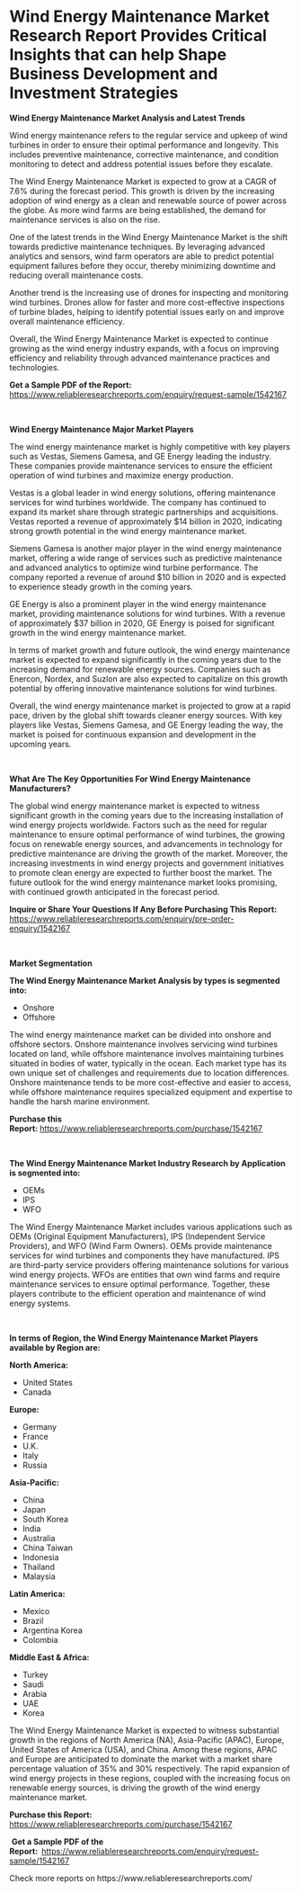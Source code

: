 <p><h1>Wind Energy Maintenance Market Research Report Provides Critical Insights that can help Shape Business Development and Investment Strategies</h1></p><p><strong>Wind Energy Maintenance Market Analysis and Latest Trends</strong></p>
<p><p>Wind energy maintenance refers to the regular service and upkeep of wind turbines in order to ensure their optimal performance and longevity. This includes preventive maintenance, corrective maintenance, and condition monitoring to detect and address potential issues before they escalate.</p><p>The Wind Energy Maintenance Market is expected to grow at a CAGR of 7.6% during the forecast period. This growth is driven by the increasing adoption of wind energy as a clean and renewable source of power across the globe. As more wind farms are being established, the demand for maintenance services is also on the rise.</p><p>One of the latest trends in the Wind Energy Maintenance Market is the shift towards predictive maintenance techniques. By leveraging advanced analytics and sensors, wind farm operators are able to predict potential equipment failures before they occur, thereby minimizing downtime and reducing overall maintenance costs.</p><p>Another trend is the increasing use of drones for inspecting and monitoring wind turbines. Drones allow for faster and more cost-effective inspections of turbine blades, helping to identify potential issues early on and improve overall maintenance efficiency.</p><p>Overall, the Wind Energy Maintenance Market is expected to continue growing as the wind energy industry expands, with a focus on improving efficiency and reliability through advanced maintenance practices and technologies.</p></p>
<p><strong>Get a Sample PDF of the Report:&nbsp;</strong> <a href="https://www.reliableresearchreports.com/enquiry/request-sample/1542167">https://www.reliableresearchreports.com/enquiry/request-sample/1542167</a></p>
<p>&nbsp;</p>
<p><strong>Wind Energy Maintenance Major Market Players</strong></p>
<p><p>The wind energy maintenance market is highly competitive with key players such as Vestas, Siemens Gamesa, and GE Energy leading the industry. These companies provide maintenance services to ensure the efficient operation of wind turbines and maximize energy production. </p><p>Vestas is a global leader in wind energy solutions, offering maintenance services for wind turbines worldwide. The company has continued to expand its market share through strategic partnerships and acquisitions. Vestas reported a revenue of approximately $14 billion in 2020, indicating strong growth potential in the wind energy maintenance market.</p><p>Siemens Gamesa is another major player in the wind energy maintenance market, offering a wide range of services such as predictive maintenance and advanced analytics to optimize wind turbine performance. The company reported a revenue of around $10 billion in 2020 and is expected to experience steady growth in the coming years.</p><p>GE Energy is also a prominent player in the wind energy maintenance market, providing maintenance solutions for wind turbines. With a revenue of approximately $37 billion in 2020, GE Energy is poised for significant growth in the wind energy maintenance market.</p><p>In terms of market growth and future outlook, the wind energy maintenance market is expected to expand significantly in the coming years due to the increasing demand for renewable energy sources. Companies such as Enercon, Nordex, and Suzlon are also expected to capitalize on this growth potential by offering innovative maintenance solutions for wind turbines.</p><p>Overall, the wind energy maintenance market is projected to grow at a rapid pace, driven by the global shift towards cleaner energy sources. With key players like Vestas, Siemens Gamesa, and GE Energy leading the way, the market is poised for continuous expansion and development in the upcoming years.</p></p>
<p>&nbsp;</p>
<p><strong>What Are The Key Opportunities For Wind Energy Maintenance Manufacturers?</strong></p>
<p><p>The global wind energy maintenance market is expected to witness significant growth in the coming years due to the increasing installation of wind energy projects worldwide. Factors such as the need for regular maintenance to ensure optimal performance of wind turbines, the growing focus on renewable energy sources, and advancements in technology for predictive maintenance are driving the growth of the market. Moreover, the increasing investments in wind energy projects and government initiatives to promote clean energy are expected to further boost the market. The future outlook for the wind energy maintenance market looks promising, with continued growth anticipated in the forecast period.</p></p>
<p><strong>Inquire or Share Your Questions If Any Before Purchasing This Report:</strong> <a href="https://www.reliableresearchreports.com/enquiry/pre-order-enquiry/1542167">https://www.reliableresearchreports.com/enquiry/pre-order-enquiry/1542167</a></p>
<p>&nbsp;</p>
<p><strong>Market Segmentation</strong></p>
<p><strong>The Wind Energy Maintenance Market Analysis by types is segmented into:</strong></p>
<p><ul><li>Onshore</li><li>Offshore</li></ul></p>
<p><p>The wind energy maintenance market can be divided into onshore and offshore sectors. Onshore maintenance involves servicing wind turbines located on land, while offshore maintenance involves maintaining turbines situated in bodies of water, typically in the ocean. Each market type has its own unique set of challenges and requirements due to location differences. Onshore maintenance tends to be more cost-effective and easier to access, while offshore maintenance requires specialized equipment and expertise to handle the harsh marine environment.</p></p>
<p><strong>Purchase this Report:&nbsp;</strong><a href="https://www.reliableresearchreports.com/purchase/1542167">https://www.reliableresearchreports.com/purchase/1542167</a></p>
<p>&nbsp;</p>
<p><strong>The Wind Energy Maintenance Market Industry Research by Application is segmented into:</strong></p>
<p><ul><li>OEMs</li><li>IPS</li><li>WFO</li></ul></p>
<p><p>The Wind Energy Maintenance Market includes various applications such as OEMs (Original Equipment Manufacturers), IPS (Independent Service Providers), and WFO (Wind Farm Owners). OEMs provide maintenance services for wind turbines and components they have manufactured. IPS are third-party service providers offering maintenance solutions for various wind energy projects. WFOs are entities that own wind farms and require maintenance services to ensure optimal performance. Together, these players contribute to the efficient operation and maintenance of wind energy systems.</p></p>
<p>&nbsp;</p>
<p><strong>In terms of Region, the Wind Energy Maintenance Market Players available by Region are:</strong></p>
<p>
    <p> <strong> North America: </strong>
        <ul>
            <li>United States</li>
            <li>Canada</li>
        </ul>
        </p> 
    <p> <strong> Europe: </strong>
        <ul>
            <li>Germany</li>
            <li>France</li>
            <li>U.K.</li>
            <li>Italy</li>
            <li>Russia</li>
        </ul>
        </p> 
    <p> <strong> Asia-Pacific: </strong>
        <ul>
            <li>China</li>
            <li>Japan</li>
            <li>South Korea</li>
            <li>India</li>
            <li>Australia</li>
            <li>China Taiwan</li>
            <li>Indonesia</li>
            <li>Thailand</li>
            <li>Malaysia</li>
        </ul>
        </p> 
    <p> <strong> Latin America: </strong>
        <ul>
            <li>Mexico</li>
            <li>Brazil</li>
            <li>Argentina Korea</li>
            <li>Colombia</li>
        </ul>
        </p> 
    <p> <strong> Middle East & Africa: </strong>
        <ul>
            <li>Turkey</li>
            <li>Saudi</li>
            <li>Arabia</li>
            <li>UAE</li>
            <li>Korea</li>
        </ul>
    </p>
    </p>
<p><p>The Wind Energy Maintenance Market is expected to witness substantial growth in the regions of North America (NA), Asia-Pacific (APAC), Europe, United States of America (USA), and China. Among these regions, APAC and Europe are anticipated to dominate the market with a market share percentage valuation of 35% and 30% respectively. The rapid expansion of wind energy projects in these regions, coupled with the increasing focus on renewable energy sources, is driving the growth of the wind energy maintenance market.</p></p>
<p><strong>Purchase this Report: </strong><a href="https://www.reliableresearchreports.com/purchase/1542167">https://www.reliableresearchreports.com/purchase/1542167</a></p>
<p>&nbsp;<strong>Get a Sample PDF of the Report:&nbsp;&nbsp;</strong><a href="https://www.reliableresearchreports.com/enquiry/request-sample/1542167">https://www.reliableresearchreports.com/enquiry/request-sample/1542167</a></p>
<p><strong></strong></p>
<p>Check more reports on https://www.reliableresearchreports.com/</p>